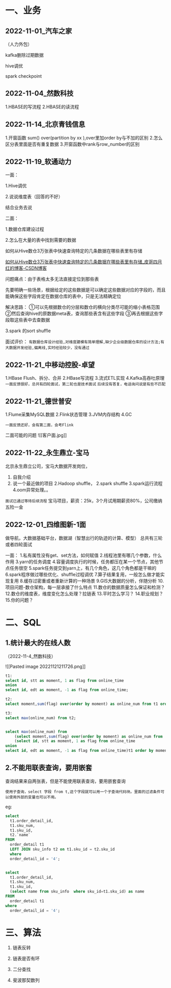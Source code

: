 # 一、业务
## 2022-11-01_汽车之家

（人力外包）

kafka删除过期数据

hive调优

spark checkpoint

## 2022-11-04_然数科技

1.HBASE的写流程
2.HBASE的读流程

## 2022-11-14_北京青钱信息

1.开窗函数 sum() over(partition by xx ),over里加order by与不加的区别
2.怎么区分表里面是否有重复数据
3.开窗函数中rank与row_number的区别



## 2022-11-19_软通动力

一面：

1.Hive调优

2.说说维度表（回答的不好）

结合业务去说



二面：

1.数据仓库建设过程

2.怎么在大量的表中找到需要的数据

如何从Hive数仓3万张表中快速查询特定的几条数据在哪些表里有存储

[如何从Hive数仓3万张表中快速查询特定的几条数据在哪些表里有存储_皮哥四月红的博客-CSDN博客](https://blog.csdn.net/weixin_43230682/article/details/106791227)

问题痛点：由于表格太多无法直接定位到那些表

先要明确一些场景，根据给定的这些数据是可以确定这些数据对应的字段的，而且能确保这些字段肯定在数据仓库的表中，只是无法精确定位

解决思路：
①可以先根据数仓的分层和数仓的横向分类尽可能的缩小表格范围
②然后查询hive的原数据meta表，查询那些表含有这些字段
③再去根据这些字段取这些表中去查数据

3.spark 的sort shuffle

面试评价：
`有数据仓库设计经验,对维度建模有简单理解,缺少企业级数据仓库的设计方法;有大数据开发经验,偏离线,实时经验较少，没有通过`



## 2022-11-21_中移动控股-卓望

1.HBase Flush、拆分、合并
2.HBase写流程
3.流式ETL实现
4.Kafka高吞吐原理
`一面反馈很好，总共有四轮面试，第二轮也是技术面试`
`后续没有答复，电话询问说是有些不匹配`


## 2022-11-21_德世普安

1.Flume采集MySQL数据
2.Flink状态管理
3.JVM内存结构
4.GC

`一面反馈还好，会有第二面，会考Flink`

二面可能的问题
![[客户面.jpg]]

## 2022-11-22_永生鼎立-宝马

北京永生鼎立公司，宝马大数据开发岗位，

1. 自我介绍
2. 说一个最近做的项目
2.Hadoop shuffle，
2.spark shuffle
3.spark运行流程
4.oom异常处理。。

`面试已通过等待后续流程`
宝马项目，薪资：25k，3个月试用期薪资80%，公司缴纳五险一金

## 2022-12-01_四维图新-1面

做导航，大数据基础平台，数据湖（智慧出行的轨迹的计算、模型）
总共有三轮或者四轮面试

一面：
1.私有属性没有get、set方法，如何赋值
2.线程池里有哪几个参数，什么作用
3.yarn的任务调度
4.容量调度执行的时候，任务都压在某一个节点，其他节点任务很空
5.spark任务提交到yarn上，有几个角色，这几个角色都是干嘛的
6.spark程序做过哪些优化、shuffle过程调优
7.算子结果复用，一般怎么做才能实现复用
8.缓存过密重或者重新计算的一种场景
9.GIS大数据的分析，伴随分析
10.项目问题-数仓架构，每一层承接了什么特点
11.数仓的数据质量怎么保证和检测？
12.数仓的维度表，维度变化怎么处理？拉链表
13.平时怎么学习？
14.职业规划？
15.你的问题？


# 二、SQL

## 1.统计最大的在线人数

（2022-11-4_然数科技）

![[Pasted image 20221121211726.png]]

```sql
t1:
select id, stt as moment, 1 as flag from online_time
union 
select id, edt as moment, -1 as flag from online_time;

t2:
select moment,sum(flag) over(order by moment) as online_num from t1 order by moment;

t3:
select max(online_num) from t2;



```



```sql
select max(online_num) from 
	(select moment,sum(flag) over(order by moment) as online_num from 
  	(select id, stt as moment, 1 as flag from online_time
union 
select id, edt as moment, -1 as flag from online_time)t1 order by moment)t2;
```



## 2.不能用联表查询，要用嵌套

查询结果来自两张表，但是不能使用联表查询，要用嵌套查询

`使用子查询，select 字段 from t,这个字段就可以用一个子查询代码块。里面的过滤条件可以使用外部的变量也可以不用。`

eg:

```sql
select
  t1.order_detail_id,
  t1.sku_num,
  t1.sku_id,
  t2.`name`
FROM
  order_detail t1
  LEFT JOIN sku_info t2 on t1.sku_id = t2.sku_id
  where
  order_detail_id = '4';


select
  t1.order_detail_id,
  t1.sku_num,
  t1.sku_id,
  (select name from sku_info  where sku_id=t1.sku_id) as name
FROM
  order_detail t1
where
  order_detail_id = '4';
```



# 三、算法

1. 链表反转

2. 链表是否有环

3. 二分查找

4. 斐波那契数列









